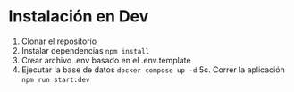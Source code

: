 # Instalación en Dev

1. Clonar el repositorio
2. Instalar dependencias ```npm install```
3. Crear archivo .env basado en el .env.template
4. Ejecutar la base de datos ```docker compose up -d```
5c. Correr la aplicación ```npm run start:dev```